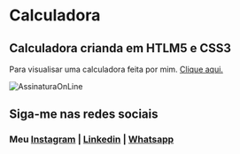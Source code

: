 # Calculadora

 ## Calculadora crianda em HTLM5 e CSS3

 Para visualisar uma calculadora feita por mim. [Clique aqui.]( https://nandocruz.github.io/Calculadora/ )


![AssinaturaOnLine](https://user-images.githubusercontent.com/47435625/113785553-c0350000-970d-11eb-9fdf-e7b78477fc4a.png)

## Siga-me nas redes sociais
### Meu [Instagram](https://www.instagram.com/fernandocruz2408/) | [Linkedin](www.linkedin.com/in/fernandocruzaguiar) | [Whatsapp](https://api.whatsapp.com/send?1=pt_br&phone=558196378777)
